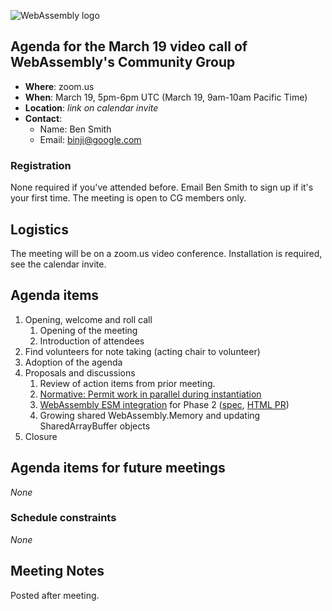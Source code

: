 ![WebAssembly logo](/images/WebAssembly.png)

## Agenda for the March 19 video call of WebAssembly's Community Group

- **Where**: zoom.us
- **When**: March 19, 5pm-6pm UTC (March 19, 9am-10am Pacific Time)
- **Location**: *link on calendar invite*
- **Contact**:
    - Name: Ben Smith
    - Email: binji@google.com

### Registration

None required if you've attended before. Email Ben Smith to sign up if it's
your first time. The meeting is open to CG members only.

## Logistics

The meeting will be on a zoom.us video conference.
Installation is required, see the calendar invite.

## Agenda items

1. Opening, welcome and roll call
    1. Opening of the meeting
    1. Introduction of attendees
1. Find volunteers for note taking (acting chair to volunteer)
1. Adoption of the agenda
1. Proposals and discussions
    1. Review of action items from prior meeting.
    1. [Normative: Permit work in parallel during instantiation](https://github.com/WebAssembly/spec/pull/745)
    1. [WebAssembly ESM integration](https://github.com/WebAssembly/esm-integration/blob/master/proposals/esm-integration/README.md) for Phase 2 ([spec](https://webassembly.github.io/esm-integration/js-api/index.html#esm-integration), [HTML PR](https://github.com/whatwg/html/pull/4372))
    1. Growing shared WebAssembly.Memory and updating SharedArrayBuffer objects
1. Closure

## Agenda items for future meetings

*None*

### Schedule constraints

*None*

## Meeting Notes

Posted after meeting.
